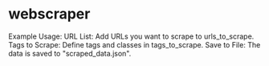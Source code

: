 # webscraper

Example Usage:
URL List: Add URLs you want to scrape to urls_to_scrape.
Tags to Scrape: Define tags and classes in tags_to_scrape.
Save to File: The data is saved to "scraped_data.json".
